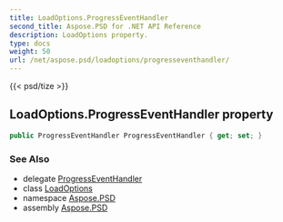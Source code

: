 ```yaml
---
title: LoadOptions.ProgressEventHandler
second_title: Aspose.PSD for .NET API Reference
description: LoadOptions property. 
type: docs
weight: 50
url: /net/aspose.psd/loadoptions/progresseventhandler/
---
```

{{< psd/tize >}}
## LoadOptions.ProgressEventHandler property

```csharp
public ProgressEventHandler ProgressEventHandler { get; set; }
```

### See Also

* delegate [ProgressEventHandler](../../progresseventhandler/)
* class [LoadOptions](../)
* namespace [Aspose.PSD](../../loadoptions/)
* assembly [Aspose.PSD](../../../)


